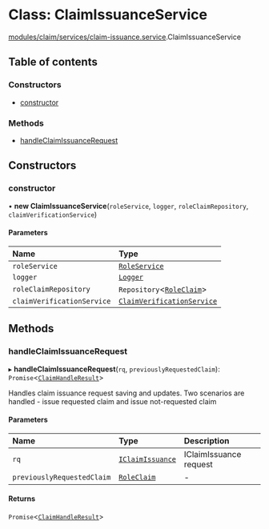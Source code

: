 # Class: ClaimIssuanceService

[modules/claim/services/claim-issuance.service](../modules/modules_claim_services_claim_issuance_service.md).ClaimIssuanceService

## Table of contents

### Constructors

- [constructor](modules_claim_services_claim_issuance_service.ClaimIssuanceService.md#constructor)

### Methods

- [handleClaimIssuanceRequest](modules_claim_services_claim_issuance_service.ClaimIssuanceService.md#handleclaimissuancerequest)

## Constructors

### constructor

• **new ClaimIssuanceService**(`roleService`, `logger`, `roleClaimRepository`, `claimVerificationService`)

#### Parameters

| Name | Type |
| :------ | :------ |
| `roleService` | [`RoleService`](modules_role_role_service.RoleService.md) |
| `logger` | [`Logger`](modules_logger_logger_service.Logger.md) |
| `roleClaimRepository` | `Repository`<[`RoleClaim`](modules_claim_entities_roleClaim_entity.RoleClaim.md)\> |
| `claimVerificationService` | [`ClaimVerificationService`](modules_claim_services_claim_verification_service.ClaimVerificationService.md) |

## Methods

### handleClaimIssuanceRequest

▸ **handleClaimIssuanceRequest**(`rq`, `previouslyRequestedClaim`): `Promise`<[`ClaimHandleResult`](modules_claim_claim_handle_result_dto.ClaimHandleResult.md)\>

Handles claim issuance request saving and updates.
Two scenarios are handled - issue requested claim and issue not-requested claim

#### Parameters

| Name | Type | Description |
| :------ | :------ | :------ |
| `rq` | [`IClaimIssuance`](../interfaces/modules_claim_claim_types.IClaimIssuance.md) | IClaimIssuance request |
| `previouslyRequestedClaim` | [`RoleClaim`](modules_claim_entities_roleClaim_entity.RoleClaim.md) | - |

#### Returns

`Promise`<[`ClaimHandleResult`](modules_claim_claim_handle_result_dto.ClaimHandleResult.md)\>

